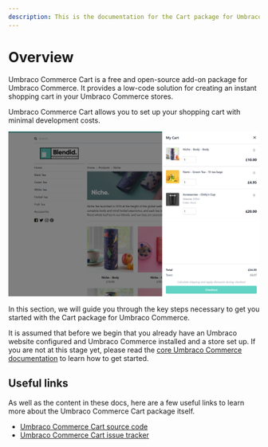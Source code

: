 ```yaml
---
description: This is the documentation for the Cart package for Umbraco Commerce.
---
```


# Overview

Umbraco Commerce Cart is a free and open-source add-on package for Umbraco Commerce. It provides a low-code solution for creating an instant shopping cart in your Umbraco Commerce stores.

Umbraco Commerce Cart allows you to set up your shopping cart with minimal development costs.

![A look at the Umbraco Commerce Cart UI](../media/cart/cart.png)

In this section, we will guide you through the key steps necessary to get you started with the Cart package for Umbraco Commerce.

It is assumed that before we begin that you already have an Umbraco website configured and Umbraco Commerce installed and a store set up. If you are not at this stage yet, please read the [core Umbraco Commerce documentation](https://docs.umbraco.com/umbraco-commerce/) to learn how to get started.

## Useful links

As well as the content in these docs, here are a few useful links to learn more about the Umbraco Commerce Cart package itself.

* [Umbraco Commerce Cart source code](https://github.com/umbraco/Umbraco.Commerce.Cart)
* [Umbraco Commerce Cart issue tracker](https://github.com/umbraco/Umbraco.Commerce.Cart/issues)
